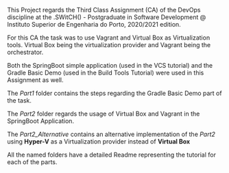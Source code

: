 This Project regards the Third Class Assignment (CA) of the DevOps discipline at the .SWitCH() - Postgraduate in Software Development @ Instituto Superior de Engenharia do Porto, 2020/2021 edition.

For this CA the task was to use Vagrant and Virtual Box as Virtualization tools. Virtual Box being the virtualization provider and Vagrant being the orchestrator.

Both the SpringBoot simple application (used in the VCS tutorial) and the Gradle Basic Demo (used in the Build Tools Tutorial) were used in this Assignment as well.

The _Part1_ folder contains the steps regarding the Gradle Basic Demo part of the task.

The _Part2_ folder regards the usage of Virtual Box and Vagrant in the SpringBoot Application.

The _Part2_Alternative_ contains an alternative implementation of the _Part2_ using **Hyper-V** as a Virtualization provider instead of **Virtual Box**

All the named folders have a detailed Readme representing the tutorial for each of the parts.
